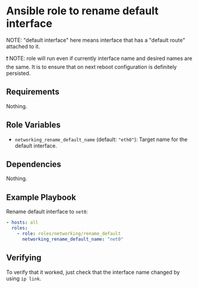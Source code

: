 # Ansible role to rename default interface 

NOTE: "default interface" here means interface that has a "default route" attached to it.

❗ NOTE: role will run even if currently interface name and desired names are the same. It is to ensure that
on next reboot configuration is definitely persisted.

## Requirements

Nothing.

## Role Variables

- `networking_rename_default_name` (default: `"eth0"`): Target name for the default interface.

## Dependencies

Nothing.

## Example Playbook

Rename default interface to `net0`:

```yaml
- hosts: all
  roles:
    - role: roles/networking/rename_default
      networking_rename_default_name: "net0" 
```

## Verifying

To verify that it worked, just check that the interface name changed by using `ip link`.

